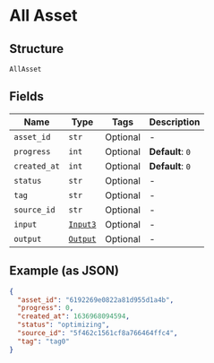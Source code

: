
# All Asset

## Structure

`AllAsset`

## Fields

| Name | Type | Tags | Description |
|  --- | --- | --- | --- |
| `asset_id` | `str` | Optional | - |
| `progress` | `int` | Optional | **Default**: `0` |
| `created_at` | `int` | Optional | **Default**: `0` |
| `status` | `str` | Optional | - |
| `tag` | `str` | Optional | - |
| `source_id` | `str` | Optional | - |
| `input` | [`Input3`](../../doc/models/input-3.md) | Optional | - |
| `output` | [`Output`](../../doc/models/output.md) | Optional | - |

## Example (as JSON)

```json
{
  "asset_id": "6192269e0822a81d955d1a4b",
  "progress": 0,
  "created_at": 1636968094594,
  "status": "optimizing",
  "source_id": "5f462c1561cf8a766464ffc4",
  "tag": "tag0"
}
```

